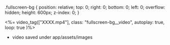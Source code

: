 .fullscreen-bg {
  position: relative;
  top: 0;
  right: 0;
  bottom: 0;
  left: 0;
  overflow: hidden;
  height: 600px;
  z-index: 0;
}


<div class="fullscreen-bg">
  <%= video_tag(["XXXX.mp4"], class: "fullscreen-bg__video", autoplay: true, loop: true )%>
</div>

- video saved under app/assets/images